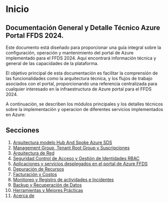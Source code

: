 # Inicio

## Documentación General y Detalle Técnico Azure Portal FFDS 2024.

Este documento está diseñado para proporcionar una guía integral sobre la configuración, operación y mantenimiento del portal de Azure implementado para el FFDS 2024. Aquí encontrará información técnica y general de las capacidades de la plataforma.

El objetivo principal de esta documentación es facilitar la comprensión de las funcionalidades como la arquitectura técnica, y los flujos de trabajo asociados con el portal, proporcionando una referencia centralizada para cualquier interesado en la infraestructura de Azure portal para el FFDS 2024.

A continuación, se describen los módulos principales y los detalles técnicos sobre la implementación y operacion de diferentes servicios implementados en Azure:

## Secciones

1. [Arquitectura modelo Hub And Spoke Azure SDS](arquitectura.md)
2. [Management Group, Tenant Root Group y Suscripciones](suscripciones.md)
3. [Arquitectura de Red](network.md)
4. [Seguridad Control de Acceso y Gestión de Identidades RBAC](identidad.md)
5. [Aplicaciones y servicios desplegados en el portal de Azure FFDS](aplicaciones.md)
6. [Depuración de Recursos](depuracion.md)
7. [Facturación y Costos](facturacion.md)
8. [Monitoreo y Registro de actividades e Incidentes](monitoreo.md)
9. [Backup y Recuperación de Datos](backup.md)
10. [Herramientas y Mejores Prácticas](herramientas.md)
11. [Acerca de](about.md)
